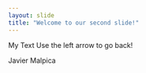 ```yaml
---
layout: slide
title: "Welcome to our second slide!"
---
```

My Text
Use the left arrow to go back!

Javier
Malpica

